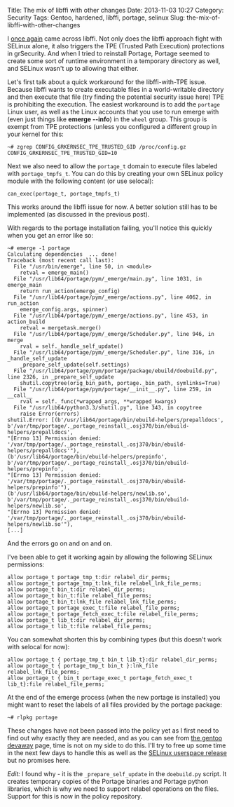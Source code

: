 Title: The mix of libffi with other changes
Date: 2013-11-03 10:27
Category: Security
Tags: Gentoo, hardened, libffi, portage, selinux
Slug: the-mix-of-libffi-with-other-changes

I [once again](http://blog.siphos.be/2013/04/securely-handling-libffi/)
came across libffi. Not only does the libffi approach fight with SELinux
alone, it also triggers the TPE (Trusted Path Execution) protections in
grSecurity. And when I tried to reinstall Portage, Portage seemed to
create some sort of runtime environment in a temporary directory as
well, and SELinux wasn't up to allowing that either.

Let's first talk about a quick workaround for the libffi-with-TPE issue.
Because libffi wants to create executable files in a world-writable
directory and then execute that file (try finding the potential security
issue here) TPE is prohibiting the execution. The easiest workaround is
to add the `portage` Linux user, as well as the Linux accounts that you
use to run emerge with (even just things like **emerge --info**) in the
`wheel` group. This group is exempt from TPE protections (unless you
configured a different group in your kernel for this:

    ~# zgrep CONFIG_GRKERNSEC_TPE_TRUSTED_GID /proc/config.gz
    CONFIG_GRKERNSEC_TPE_TRUSTED_GID=10

Next we also need to allow the `portage_t` domain to execute files
labeled with `portage_tmpfs_t`. You can do this by creating your own
SELinux policy module with the following content (or use selocal):

    can_exec(portage_t, portage_tmpfs_t)

This works around the libffi issue for now. A better solution still has
to be implemented (as discussed in the previous post).

With regards to the portage installation failing, you'll notice this
quickly when you get an error like so:

    ~# emerge -1 portage
    Calculating dependencies  ... done!
    Traceback (most recent call last):
      File "/usr/bin/emerge", line 50, in <module>
        retval = emerge_main()
      File "/usr/lib64/portage/pym/_emerge/main.py", line 1031, in emerge_main
        return run_action(emerge_config)
      File "/usr/lib64/portage/pym/_emerge/actions.py", line 4062, in run_action
        emerge_config.args, spinner)
      File "/usr/lib64/portage/pym/_emerge/actions.py", line 453, in action_build
        retval = mergetask.merge()
      File "/usr/lib64/portage/pym/_emerge/Scheduler.py", line 946, in merge
        rval = self._handle_self_update()
      File "/usr/lib64/portage/pym/_emerge/Scheduler.py", line 316, in _handle_self_update
        _prepare_self_update(self.settings)
      File "/usr/lib64/portage/pym/portage/package/ebuild/doebuild.py", line 2326, in _prepare_self_update
        shutil.copytree(orig_bin_path, portage._bin_path, symlinks=True)
      File "/usr/lib64/portage/pym/portage/__init__.py", line 259, in __call__
        rval = self._func(*wrapped_args, **wrapped_kwargs)
      File "/usr/lib64/python3.3/shutil.py", line 343, in copytree
        raise Error(errors)
    shutil.Error: [(b'/usr/lib64/portage/bin/ebuild-helpers/prepalldocs', 
    b'/var/tmp/portage/._portage_reinstall_.osj370/bin/ebuild-helpers/prepalldocs', 
    "[Errno 13] Permission denied: '/var/tmp/portage/._portage_reinstall_.osj370/bin/ebuild-helpers/prepalldocs'"), 
    (b'/usr/lib64/portage/bin/ebuild-helpers/prepinfo', 
    b'/var/tmp/portage/._portage_reinstall_.osj370/bin/ebuild-helpers/prepinfo', 
    "[Errno 13] Permission denied: '/var/tmp/portage/._portage_reinstall_.osj370/bin/ebuild-helpers/prepinfo'"), 
    (b'/usr/lib64/portage/bin/ebuild-helpers/newlib.so', 
    b'/var/tmp/portage/._portage_reinstall_.osj370/bin/ebuild-helpers/newlib.so', 
    "[Errno 13] Permission denied: '/var/tmp/portage/._portage_reinstall_.osj370/bin/ebuild-helpers/newlib.so'"), 
    [...]

And the errors go on and on and on.

I've been able to get it working again by allowing the following SELinux
permissions:

    allow portage_t portage_tmp_t:dir relabel_dir_perms;
    allow portage_t portage_tmp_t:lnk_file relabel_lnk_file_perms;
    allow portage_t bin_t:dir relabel_dir_perms;
    allow portage_t bin_t:file relabel_file_perms;
    allow portage_t bin_t:lnk_file relabel_lnk_file_perms;
    allow portage_t portage_exec_t:file relabel_file_perms;
    allow portage_t portage_fetch_exec_t:file relabel_file_perms;
    allow portage_t lib_t:dir relabel_dir_perms;
    allow portage_t lib_t:file relabel_file_perms;

You can somewhat shorten this by combining types (but this doesn't work
with selocal for now):

    allow portage_t { portage_tmp_t bin_t lib_t}:dir relabel_dir_perms;
    allow portage_t { portage_tmp_t bin_t }:lnk_file relabel_lnk_file_perms;
    allow portage_t { bin_t portage_exec_t portage_fetch_exec_t lib_t}:file relabel_file_perms;

At the end of the emerge process (when the new portage is installed) you
might want to reset the labels of all files provided by the portage
package:

    ~# rlpkg portage

These changes have not been passed into the policy yet as I first need
to find out why exactly they are needed, and as you can see from [the
gentoo devaway](http://dev.gentoo.org/devaway/) page, time is not on my
side to do this. I'll try to free up some time in the next few days to
handle this as well as the [SELinux userspace
release](http://userspace.selinuxproject.org/trac/wiki/Releases) but no
promises here.

*Edit:* I found why - it is the `_prepare_self_update` in the
`doebuild.py` script. It creates temporary copies of the Portage
binaries and Portage python libraries, which is why we need to support
relabel operations on the files. Support for this is now in the policy
repository.

</p>

